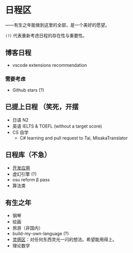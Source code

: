 # 日程区
<div class="subtitle">——有生之年能做到这里的全部，是一个美好的愿望。</div>

`(?)` 代表重新考虑日程的存在性与重要性。
## 博客日程
* vscode extensions recommendation
### 需要考虑
* Github stars (?)
## 已提上日程 <span class="heimu" title="你知道的太多了">（笑死，开摆</span>
* 日语 N2
* 英语 IELTS & TOEFL (without a target score)
* CS 自学
    * C# learning and pull request to Tai, MisakaTranslator

## 日程库（不急）
* [开发应用](../hide/inspiration.md#编程灵感)
* 虚幻引擎 (?)
* osu reform β pass
* 算法类

## 有生之年
* 钢琴
* 绘画
* 旅游（非国内）
* build-my-own-language (?)
* [灵感区](../hide/inspiration.md)：对任何东西灵光一闪的想法。希望能用得上。
* 理论数学
